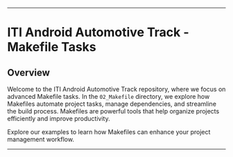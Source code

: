 
---

# ITI Android Automotive Track - Makefile Tasks

## Overview

Welcome to the ITI Android Automotive Track repository, where we focus on advanced Makefile tasks. In the `02_Makefile` directory, we explore how Makefiles automate project tasks, manage dependencies, and streamline the build process. Makefiles are powerful tools that help organize projects efficiently and improve productivity.

Explore our examples to learn how Makefiles can enhance your project management workflow.

---